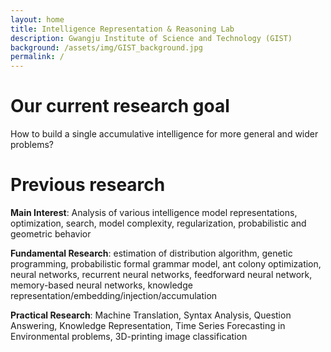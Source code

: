 ```yaml
---
layout: home
title: Intelligence Representation & Reasoning Lab
description: Gwangju Institute of Science and Technology (GIST)
background: /assets/img/GIST_background.jpg
permalink: /
---
```


# Our current research goal
How to build a single accumulative intelligence for more general and wider problems?

# Previous research
**Main Interest**: Analysis of various intelligence model representations, optimization, search, model complexity, regularization, probabilistic and geometric behavior

**Fundamental Research**: estimation of distribution algorithm, genetic programming, probabilistic formal grammar model, ant colony optimization, neural networks, recurrent neural networks, feedforward neural network, memory-based neural networks, knowledge representation/embedding/injection/accumulation

**Practical Research**: Machine Translation, Syntax Analysis, Question Answering, Knowledge Representation, Time Series Forecasting in Environmental problems, 3D-printing image classification
